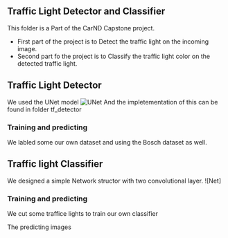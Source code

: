 ## Traffic Light Detector and Classifier

This folder is a Part of the CarND Capstone project.

* First part of the project is to Detect the traffic light on the incoming image.
* Second part fo the project is to Classify the traffic light color on the detected traffic light.

## Traffic Light Detector
We used the UNet model
![UNet](https://raw.githubusercontent.com/zhixuhao/unet/master/img/u-net-architecture.png)
And the impletementation of this can be found in folder tf_detector
### Training and predicting
We labled some our own dataset and using the Bosch dataset as well.
![]()

## Traffic light Classifier
We designed a simple Network structor with two convolutional layer.
![Net]
### Training and predicting
We cut some traffice lights to train our own classifier

The predicting images
